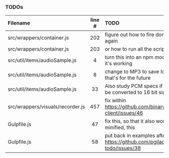 ### TODOs
| Filename | line # | TODO
|:------|:------:|:------
| src/wrappers/container.js | 202 | figure out how to fire dom's onload event again
| src/wrappers/container.js | 203 | or how to run all the scripts over again
| src/util/items/audioSample.js | 4 | turn this into an npm module, but only when it's working
| src/util/items/audioSample.js | 8 | change to MP3 to save lots of bytes but that's for the future
| src/util/items/audioSample.js | 33 | Also study PCM specs if these really have to be converted to 16 bit signed integers???
| src/wrappers/visuals/recorder.js | 457 | fix within https://github.com/binarykitchen/videomail-client/issues/46
| Gulpfile.js | 47 | fix this, so that it also works when not minified, this
| Gulpfile.js | 58 | put back in examples after https://github.com/pgilad/gulp-todo/issues/38